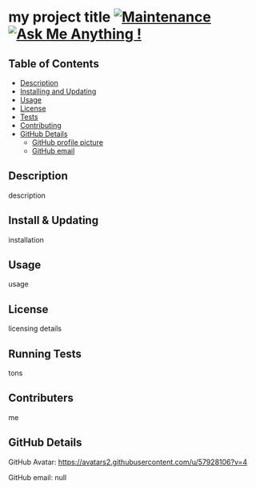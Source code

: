 # my project title [![Maintenance](https://img.shields.io/badge/Maintained%3F-yes-green.svg)](https://GitHub.com/Naereen/StrapDown.js/graphs/commit-activity) [![Ask Me Anything !](https://img.shields.io/badge/Ask%20me-anything-1abc9c.svg)](https://GitHub.com/Naereen/ama)

  ## Table of Contents
  
  - [Description](#description)
  - [Installing and Updating](#installing-and-updating)
  - [Usage](#usage)
  - [License](#license)
  - [Tests](#running-tests)
  - [Contributing](#contributing)
  - [GitHub Details](#github-details)
      - [GitHub profile picture](#github-profile-picture)
      - [GitHub email](#github-email)
  
  ## Description
  
  description 
  
  ## Install & Updating
  
  installation 
  
  ## Usage
  
  usage
  
  ## License
  
  licensing details
  
  ## Running Tests
  
  tons
  
  ## Contributers
  
  me
  
  ## GitHub Details 
  
  GitHub Avatar: https://avatars2.githubusercontent.com/u/57928106?v=4
  
  GitHub email: null